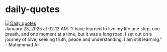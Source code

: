 # daily-quotes
[![Daily quotes](https://github.com/ceepu8/daily-quotes/actions/workflows/daily-quote.yml/badge.svg)](https://github.com/ceepu8/daily-quotes/actions/workflows/daily-quote.yml)<br/>
January 23, 2025 at 02:12 AM: "I have learned to live my life one step, one breath, and one moment at a time, but it was a long road. I set out on a journey of love, seeking truth, peace and understanding. I am still learning." - Muhammad Ali
